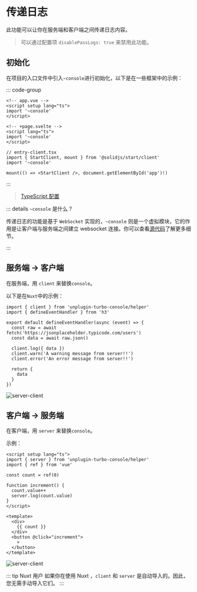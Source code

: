 # 传递日志

此功能可以让你在服务端和客户端之间传递日志内容。

> 可以通过配置项 `disablePassLogs: true` 来禁用此功能。

## 初始化

在项目的入口文件中引入`~console`进行初始化，以下是在一些框架中的示例：

::: code-group

```vue [Nuxt]
<!-- app.vue -->
<script setup lang="ts">
import '~console'
</script>
```

```svelte [SvelteKit]
<!-- +page.svelte -->
<script lang="ts">
import '~console'
</script>
```

```tsx{3} [SolidStart]
// entry-client.tsx
import { StartClient, mount } from '@solidjs/start/client'
import '~console'

mount(() => <StartClient />, document.getElementById('app')!)
```

:::

> [TypeScript 配置](/zh-CN/guide/configurations.html#typescript)

::: details `~console` 是什么？

传递日志的功能是基于 `WebSocket` 实现的，`~console` 则是一个虚拟模块，它的作用是让客户端与服务端之间建立 websocket 连接。你可以查看[源代码](https://github.com/unplugin/unplugin-turbo-console/blob/main/src/core/virtualModules.ts)了解更多细节。

:::

## 服务端 → 客户端

在服务端，用 `client` 来替换`console`。

以下是在`Nuxt`中的示例：

```ts{1,8-10} [server/api/test.ts] twoslash
import { client } from 'unplugin-turbo-console/helper'
import { defineEventHandler } from 'h3'

export default defineEventHandler(async (event) => {
  const raw = await fetch('https://jsonplaceholder.typicode.com/users')
  const data = await raw.json()

  client.log({ data })
  client.warn('A warning message from server!!')
  client.error('An error message from server!!')

  return {
    data
  }
})
```

![server-client](https://static.yuy1n.io/server-client.gif)

## 客户端 → 服务端

在客户端，用 `server` 来替换`console`。

示例：

```vue{2,9} twoslash
<script setup lang="ts">
import { server } from 'unplugin-turbo-console/helper'
import { ref } from 'vue'

const count = ref(0)

function increment() {
  count.value++
  server.log(count.value)
}
</script>

<template>
  <div>
    {{ count }}
  </div>
  <button @click="increment">
    +
  </button>
</template>
```

![server-client](https://static.yuy1n.io/client-server.gif)

::: tip Nuxt 用户
如果你在使用 Nuxt ，`client` 和 `server` 是自动导入的。因此，您无需手动导入它们。
:::
